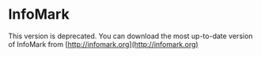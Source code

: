 # InfoMark

This version is deprecated. 
You can download the most up-to-date version of InfoMark from [http://infomark.org](http://infomark.org)

